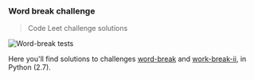 ### Word break challenge
> Code Leet challenge solutions

![Word-break tests](https://github.com/adrian-golian/word-break/workflows/Word-break%20tests/badge.svg)

Here you'll find solutions to challenges [word-break](https://leetcode.com/problems/word-break/) and [work-break-ii](https://leetcode.com/problems/word-break-ii/), in Python (2.7).
